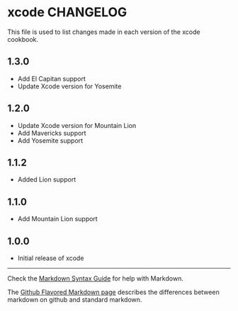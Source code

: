 xcode CHANGELOG
===============

This file is used to list changes made in each version of the xcode cookbook.

1.3.0
-----

- Add El Capitan support
- Update Xcode version for Yosemite

1.2.0
-----

- Update Xcode version for Mountain Lion
- Add Mavericks support
- Add Yosemite support

1.1.2
-----

- Added Lion support

1.1.0
-----

- Add Mountain Lion support

1.0.0
-----
- Initial release of xcode

- - -
Check the [Markdown Syntax Guide](http://daringfireball.net/projects/markdown/syntax) for help with Markdown.

The [Github Flavored Markdown page](http://github.github.com/github-flavored-markdown/) describes the differences between markdown on github and standard markdown.
